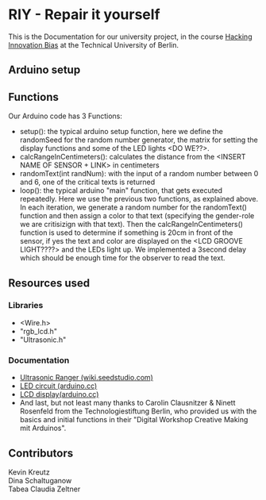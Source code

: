 # RIY - Repair it yourself
This is the Documentation for our university project, in the course [Hacking Innovation Bias](https://moseskonto.tu-berlin.de/moses/modultransfersystem/bolognamodule/beschreibung/anzeigen.html;jsessionid=ObAu5fcd4ZbIFyQYRfJkT4t84GxhwX-60i1GFf0u.moseskonto?nummer=50836&version=3&sprache=1) at the Technical University of Berlin.

## Arduino setup
<ToDo>


## Functions
Our Arduino code has 3 Functions: 
* setup(): the typical arduino setup function, here we define the randomSeed for the random number generator, the <LCDs groove text> matrix for setting the display functions and some of the LED lights <DO WE??>.
* calcRangeInCentimeters(): calculates the distance from the <INSERT NAME OF SENSOR + LINK> in centimeters
* randomText(int randNum): with the input of a random number between 0 and 6, one of the critical texts is returned
* loop(): the typical arduino "main" function, that gets executed repeatedly. Here we use the previous two functions, as explained above.
In each iteration, we generate a random number for the randomText() function and then assign a color to that text (specifying the gender-role we are critisizign with that text). Then the calcRangeInCentimeters() function is used to determine if something is 20cm in front of the sensor, if yes the text and color are displayed on the <LCD GROOVE LIGHT????> and the LEDs light up. We implemented a 3second delay which should be enough time for the observer to read the text. 

## Resources used
### Libraries
* <Wire.h>
* "rgb_lcd.h"
* "Ultrasonic.h"
### Documentation
* [Ultrasonic Ranger (wiki.seedstudio.com)](https://wiki.seeedstudio.com/Grove-Ultrasonic_Ranger/)
* [LED circuit (arduino.cc)](https://create.arduino.cc/projecthub/rowan07/make-a-simple-led-circuit-ce8308)
* [LCD display(arduino.cc)](https://docs.arduino.cc/learn/electronics/lcd-displays)
* And last, but not least many thanks to Carolin Clausnitzer & Ninett Rosenfeld from the Technologiestiftung Berlin, who provided us with the basics and initial functions in their "Digital Workshop Creative Making mit Arduinos".

## Contributors
Kevin Kreutz  
Dina Schaltuganow  
Tabea Claudia Zeltner
